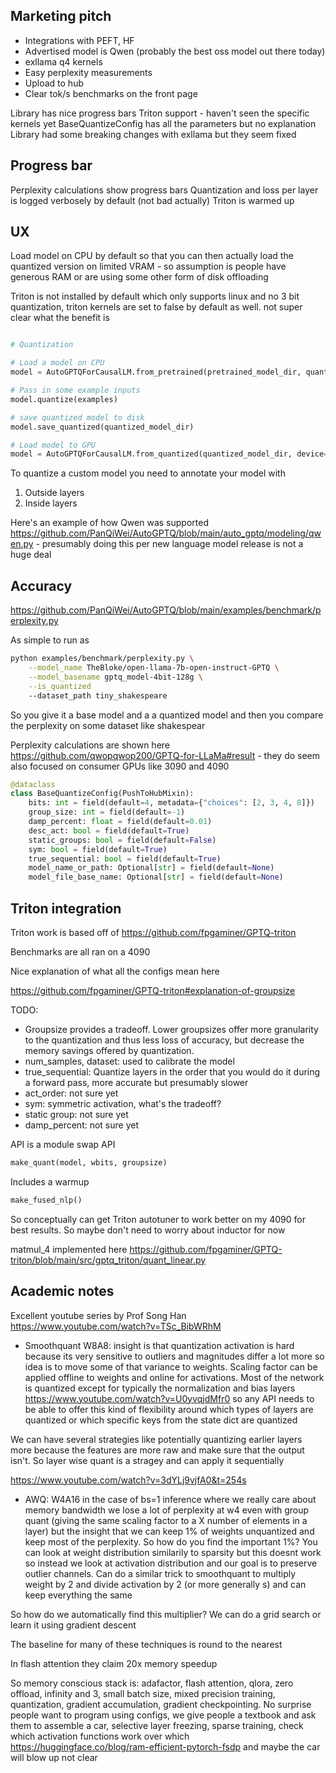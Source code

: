 ## Marketing pitch

* Integrations with PEFT, HF
* Advertised model is Qwen (probably the best oss model out there today)
* exllama q4 kernels
* Easy perplexity measurements
* Upload to hub
* Clear tok/s benchmarks on the front page

Library has nice progress bars
Triton support - haven't seen the specific kernels yet
BaseQuantizeConfig has all the parameters but no explanation
Library had some breaking changes with exllama but they seem fixed

## Progress bar

Perplexity calculations show progress bars
Quantization and loss per layer is logged verbosely by default (not bad actually)
Triton is warmed up

## UX

Load model on CPU by default so that you can then actually load the quantized version on limited VRAM - so assumption is people have generous RAM or are using some other form of disk offloading

Triton is not installed by default which only supports linux and no 3 bit quantization, triton kernels are set to false by default as well. not super clear what the benefit is


```python

# Quantization

# Load a model on CPU
model = AutoGPTQForCausalLM.from_pretrained(pretrained_model_dir, quantize_config)

# Pass in some example inputs
model.quantize(examples)

# save quantized model to disk
model.save_quantized(quantized_model_dir)

# Load model to GPU
model = AutoGPTQForCausalLM.from_quantized(quantized_model_dir, device="cuda:0")
```

To quantize a custom model you need to annotate your model with

1. Outside layers
2. Inside layers

Here's an example of how Qwen was supported https://github.com/PanQiWei/AutoGPTQ/blob/main/auto_gptq/modeling/qwen.py - presumably doing this per new language model release is not a huge deal

## Accuracy

https://github.com/PanQiWei/AutoGPTQ/blob/main/examples/benchmark/perplexity.py

As simple to run as

```bash
python examples/benchmark/perplexity.py \
    --model_name TheBloke/open-llama-7b-open-instruct-GPTQ \
    --model_basename gptq_model-4bit-128g \
    --is_quantized
    --dataset_path tiny_shakespeare
```

So you give it a base model and a a quantized model and then you compare the perplexity on some dataset like shakespear


Perplexity calculations are shown here https://github.com/qwopqwop200/GPTQ-for-LLaMa#result - they do seem also focused on consumer GPUs like 3090 and 4090

```python
@dataclass
class BaseQuantizeConfig(PushToHubMixin):
    bits: int = field(default=4, metadata={"choices": [2, 3, 4, 8]})
    group_size: int = field(default=-1)
    damp_percent: float = field(default=0.01)
    desc_act: bool = field(default=True)
    static_groups: bool = field(default=False)
    sym: bool = field(default=True)
    true_sequential: bool = field(default=True)
    model_name_or_path: Optional[str] = field(default=None)
    model_file_base_name: Optional[str] = field(default=None)
```




## Triton integration

Triton work is based off of https://github.com/fpgaminer/GPTQ-triton

Benchmarks are all ran on a 4090

Nice explanation of what all the configs mean here 

https://github.com/fpgaminer/GPTQ-triton#explanation-of-groupsize


TODO: 
* Groupsize provides a tradeoff. Lower groupsizes offer more granularity to the quantization and thus less loss of accuracy, but decrease the memory savings offered by quantization.
* num_samples, dataset: used to calibrate the model
* true_sequential: Quantize layers in the order that you would do it during a forward pass, more accurate but presumably slower
* act_order: not sure yet
* sym: symmetric activation, what's the tradeoff?
* static group: not sure yet
* damp_percent: not sure yet


API is a module swap API

```python
make_quant(model, wbits, groupsize)
```

Includes a warmup


```python
make_fused_nlp()
```


So conceptually can get Triton autotuner to work better on my 4090 for best results. So maybe don't need to worry about inductor for now

matmul_4 implemented here https://github.com/fpgaminer/GPTQ-triton/blob/main/src/gptq_triton/quant_linear.py


## Academic notes

Excellent youtube series by Prof Song Han https://www.youtube.com/watch?v=TSc_BibWRhM

* Smoothquant W8A8: insight is that quantization activation is hard because its very sensitive to outliers and magnitudes differ a lot more so idea is to move some of that variance to weights. Scaling factor can be applied offline to weights and online for activations. Most of the network is quantized except for typically the normalization and bias layers https://www.youtube.com/watch?v=U0yvqjdMfr0 so any API needs to be able to offer this kind of flexibility around which types of layers are quantized or which specific keys from the state dict are quantized

We can have several strategies like potentially quantizing earlier layers more because the features are more raw and make sure that the output isn't. So layer wise quant is a stragey and can apply it sequentially


https://www.youtube.com/watch?v=3dYLj9vjfA0&t=254s

* AWQ: W4A16 in the case of bs=1 inference where we really care about memory bandwidth we lose a lot of perplexity at w4 even with group quant (giving the same scaling factor to a X number of elements in a layer) but the insight that we can keep 1% of weights unquantized and keep most of the perplexity. So how do you find the important 1%? You can look at weight distribution similarily to sparsity but this doesnt work so instead we look at activation distribution and our goal is to preserve outlier channels. Can do a similar trick to smoothquant to multiply weight by 2 and divide activation by 2 (or more generally s) and can keep everything the same

So how do we automatically find this multiplier? We can do a grid search or learn it using gradient descent

The baseline for many of these techniques is round to the nearest

In flash attention they claim 20x memory speedup

So memory conscious stack is: adafactor, flash attention, qlora, zero offload, infinity and 3, small batch size, mixed precision training, quantization, gradient accumulation, gradient checkpointing. No surprise people want to program using configs, we give people a textbook and ask them to assemble a car, selective layer freezing, sparse training, check which activation functions work over which https://huggingface.co/blog/ram-efficient-pytorch-fsdp and maybe the car will blow up not clear


